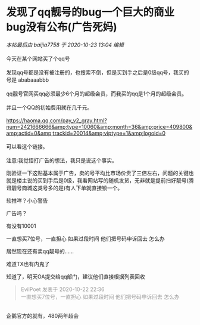# 发现了qq靓号的bug一个巨大的商业bug没有公布(广告死妈)


<i class="pstatus"> 本帖最后由 baijia7758 于 2020-10-23 13:04 编辑 </i><br />
<br />
今天在某个网站买了个qq号<br />
<br />
发现qq号都是没有被注册的，也搜索不倒，但是买到手之后是0级qq号，我买的号是 ababaaabbb<br />
<br />
qq靓号官网买qq必须最少6个月的超级会员，而我买的qq是1个月的超级会员。<br />
<br />
并且一个QQ的初始费用就在几千元。<br />
<br />
https://haoma.qq.com/pay_v2_gray.html?num=2421666666&amp;type=10060&amp;month=36&amp;price=409800&amp;actid=0&amp;trackid=20014&amp;viptype=1&amp;logoid=0<br />
<br />
可以看这个链接。<br />
<br />
注意:我觉悟打广告的想法，我只是说这个事实。

刚验证一下这贴基本属于广告，卖的号平均比市场价贵了三倍左右，问题的关键也就是楼主说的买到手后是0级，我看网站写的随机发货，无非就是提前扫好靓号(腾讯靓号商城这类号多的是)有人下单就直接锁一个。

软推咩？小心警告

广告吗？

有没有10001<img id="aimg_owe8N" onclick="zoom(this, this.src, 0, 0, 0)" class="zoom" src="https://cdn.jsdelivr.net/gh/hishis/forum-master/public/images/patch.gif" onmouseover="img_onmouseoverfunc(this)" onload="thumbImg(this)" border="0" alt="" />

一直想买7位号，一直担心 如果过段时间 他们把号码申诉回去 怎么办

居然现在还有卖qq靓号的......

难道TX也有内鬼了

知道了，明天OA提交给qq部门，建议他们直接根据列表回收

<div class="quote"><blockquote><font color="#999999">EvilPoet 发表于 2020-10-22 22:36</font><br />
<font color="#999999">一直想买7位号，一直担心 如果过段时间 他们把号码申诉回去 怎么办</font></blockquote></div><br />
企鹅官方的就有，480两年超会
